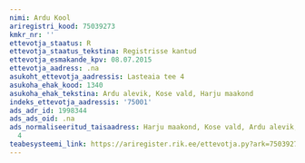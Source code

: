 ```yaml
---
nimi: Ardu Kool
ariregistri_kood: 75039273
kmkr_nr: ''
ettevotja_staatus: R
ettevotja_staatus_tekstina: Registrisse kantud
ettevotja_esmakande_kpv: 08.07.2015
ettevotja_aadress: .na
asukoht_ettevotja_aadressis: Lasteaia tee 4
asukoha_ehak_kood: 1340
asukoha_ehak_tekstina: Ardu alevik, Kose vald, Harju maakond
indeks_ettevotja_aadressis: '75001'
ads_adr_id: 1998344
ads_ads_oid: .na
ads_normaliseeritud_taisaadress: Harju maakond, Kose vald, Ardu alevik, Lasteaia tee
  4
teabesysteemi_link: https://ariregister.rik.ee/ettevotja.py?ark=75039273&ref=rekvisiidid
---
```


